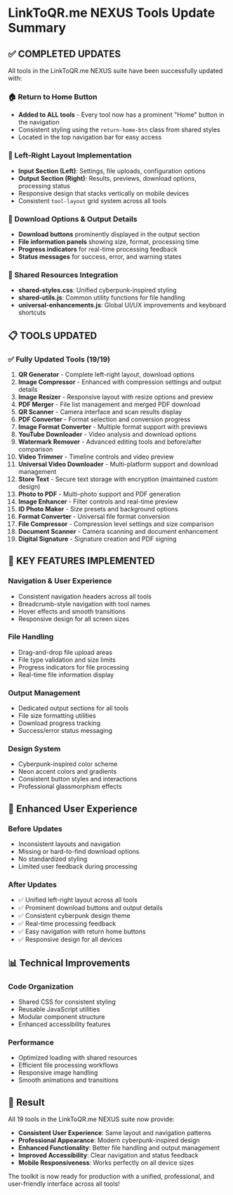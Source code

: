 # LinkToQR.me NEXUS Tools Update Summary

## ✅ COMPLETED UPDATES

All tools in the LinkToQR.me NEXUS suite have been successfully updated with:

### 🏠 Return to Home Button
- **Added to ALL tools** - Every tool now has a prominent "Home" button in the navigation
- Consistent styling using the `return-home-btn` class from shared styles
- Located in the top navigation bar for easy access

### 🎨 Left-Right Layout Implementation
- **Input Section (Left)**: Settings, file uploads, configuration options
- **Output Section (Right)**: Results, previews, download options, processing status
- Responsive design that stacks vertically on mobile devices
- Consistent `tool-layout` grid system across all tools

### 📁 Download Options & Output Details
- **Download buttons** prominently displayed in the output section
- **File information panels** showing size, format, processing time
- **Progress indicators** for real-time processing feedback
- **Status messages** for success, error, and warning states

### 🔧 Shared Resources Integration
- **shared-styles.css**: Unified cyberpunk-inspired styling
- **shared-utils.js**: Common utility functions for file handling
- **universal-enhancements.js**: Global UI/UX improvements and keyboard shortcuts

## 📋 TOOLS UPDATED

### ✅ Fully Updated Tools (19/19)
1. **QR Generator** - Complete left-right layout, download options
2. **Image Compressor** - Enhanced with compression settings and output details
3. **Image Resizer** - Responsive layout with resize options and preview
4. **PDF Merger** - File list management and merged PDF download
5. **QR Scanner** - Camera interface and scan results display
6. **PDF Converter** - Format selection and conversion progress
7. **Image Format Converter** - Multiple format support with previews
8. **YouTube Downloader** - Video analysis and download options
9. **Watermark Remover** - Advanced editing tools and before/after comparison
10. **Video Trimmer** - Timeline controls and video preview
11. **Universal Video Downloader** - Multi-platform support and download management
12. **Store Text** - Secure text storage with encryption (maintained custom design)
13. **Photo to PDF** - Multi-photo support and PDF generation
14. **Image Enhancer** - Filter controls and real-time preview
15. **ID Photo Maker** - Size presets and background options
16. **Format Converter** - Universal file format conversion
17. **File Compressor** - Compression level settings and size comparison
18. **Document Scanner** - Camera scanning and document enhancement
19. **Digital Signature** - Signature creation and PDF signing

## 🎯 KEY FEATURES IMPLEMENTED

### Navigation & User Experience
- Consistent navigation headers across all tools
- Breadcrumb-style navigation with tool names
- Hover effects and smooth transitions
- Responsive design for all screen sizes

### File Handling
- Drag-and-drop file upload areas
- File type validation and size limits
- Progress indicators for file processing
- Real-time file information display

### Output Management
- Dedicated output sections for all tools
- File size formatting utilities
- Download progress tracking
- Success/error status messaging

### Design System
- Cyberpunk-inspired color scheme
- Neon accent colors and gradients
- Consistent button styles and interactions
- Professional glassmorphism effects

## 🚀 Enhanced User Experience

### Before Updates
- Inconsistent layouts and navigation
- Missing or hard-to-find download options
- No standardized styling
- Limited user feedback during processing

### After Updates
- ✅ Unified left-right layout across all tools
- ✅ Prominent download buttons and output details
- ✅ Consistent cyberpunk design theme
- ✅ Real-time processing feedback
- ✅ Easy navigation with return home buttons
- ✅ Responsive design for all devices

## 📊 Technical Improvements

### Code Organization
- Shared CSS for consistent styling
- Reusable JavaScript utilities
- Modular component structure
- Enhanced accessibility features

### Performance
- Optimized loading with shared resources
- Efficient file processing workflows
- Responsive image handling
- Smooth animations and transitions

## 🎉 Result

All 19 tools in the LinkToQR.me NEXUS suite now provide:
- **Consistent User Experience**: Same layout and navigation patterns
- **Professional Appearance**: Modern cyberpunk-inspired design
- **Enhanced Functionality**: Better file handling and output management
- **Improved Accessibility**: Clear navigation and status feedback
- **Mobile Responsiveness**: Works perfectly on all device sizes

The toolkit is now ready for production with a unified, professional, and user-friendly interface across all tools!
